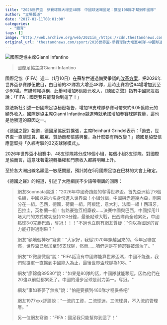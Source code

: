 ```yaml
---
title: "2026世界盃　參賽球隊大增至48隊　中國球迷嘲國足：擴至108隊才幫到中國隊"
author: "立場報道"
date: "2017-01-11T08:01:00"
categories:
  - "體育"
tags: []
image: "http://web.archive.org/web/2021im_/https://cdn.thestandnews.com/media/photos/cache/FIFA-CHAIRMAN_fjSaV_1200x0.png"
original_url: "thestandnews.com/sport/2026世界盃-參賽球隊大增至48隊-中國球迷嘲國足-擴至108隊才幫到中國隊"
---
```

![國際足協主席Gianni Infantino](http://web.archive.org/web/2021im_/https://cdn.thestandnews.com/media/photos/cache/FIFA-CHAIRMAN_fjSaV_1200x0.png)

> 國際足協主席Gianni Infantino

國際足協（FIFA）週二（1月10日）在蘇黎世通過備受爭議的[改革方案](http://web.archive.org/web/20210628110355/http://www.fifa.com/about-fifa/news/y=2017/m=1/news=fifa-council-unanimously-decides-on-expansion-of-the-fifa-world-cuptm--2863100.html?intcmp=fifacom_hp_module_news)，把2026年世界盃參賽隊伍數目，由目前的32隊將大增至48隊，屆時比賽將從64場增加到至少80場。有媒體報導稱，此舉可增加6億歐元收入，《德國之聲》指有中國網友戲說：「FIFA：國足我只能幫你到這了！」

據法新社引述一份國際足協秘密報告，增加16支球隊參賽可帶來約6.05億歐元的額外收入。國際足協主席Gianni Infantino競選時就承諾增加參賽球隊數量，這也是他勝選的原因之一。

《德國之聲》報道，德國足協反對擴張，主席Reinhard Grindel表示：「過去，世界盃一直讓球員、觀眾、贊助商都倍感興奮，為什麼要有所改變？」德國足協堅信應當堅持「久經考驗的32支球隊模式」。

2026年世界盃小組賽中，48支球隊將分成16個小組，每個小組3支球隊。對國際足協而言，這意味著電視轉播權和門票收入都將明顯上升。

至於各大洲出線名額這一敏感問題，預計將在5月國際足協在巴林的大會上確定。

《德國之聲》的報道，引述了大陸網民不少語帶嘲諷的回應：

> 網友Soonnata寫道："2026年中國奇蹟般的奪得世界盃。首先亞洲給了6個名額，中國以第六名身份進入世界盃！小組分組，中國與赤道幾內亞，剛果分在一組。巴西，德國，荷蘭一組。阿根廷，意大利，法國一組！西班牙，巴拉圭，英格蘭一組！各路豪強互相廝殺……決賽中國與巴西，中國採用11堵大門的方式成功堅持120分鐘，最後點球大戰，巴西隊員全體累死，中國點球3:0完勝巴西，奪冠！！！"不過也立刻有網友質疑："你以為國足的實力能打得過剛果？"
> 
> 網友"額地個神呀"寫道："大家好，我從2070年穿越回來的。今年足聯宣佈，世界盃已增加至96支球隊，然而……咱們還是在預選賽被淘汰了。"
> 
> 網友"12微風微風"說："FIFA話沒有中國隊能算世界盃嗎，中國不能進，我們就擴軍一直擴到中國能入為止，最後世界盃球隊為108。"
> 
> 網友"廖錦倫89580"說："如果是80隊的話，中國隊就能奪冠。因為他們在20強以前就都累死了。中國的漫步足球是耐力第一。奪冠。"
> 
> 網友"事如春夢了無痕"說："怕是要擴到480隊才穩妥些吧"
> 
> 網友1977xxx評論說："一流的工資，二流球迷，三流球員，不入流的管理層。"
> 
> 另一位網友寫道："FIFA：國足我只能幫你到這了！"